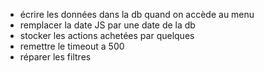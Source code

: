 - écrire les données dans la db quand on accède au menu
- remplacer la date JS par une date de la db
- stocker les actions achetées par quelques
- remettre le timeout a 500
- réparer les filtres 